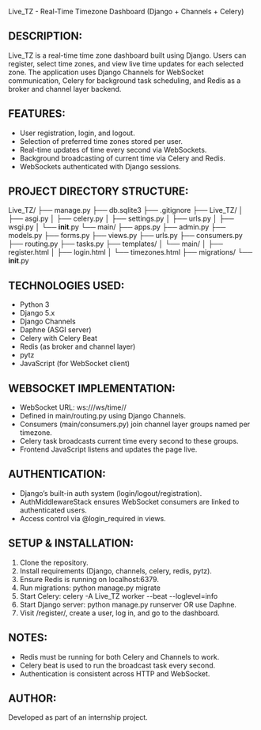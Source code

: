 
Live_TZ - Real-Time Timezone Dashboard (Django + Channels + Celery)

DESCRIPTION:
------------
Live_TZ is a real-time time zone dashboard built using Django. Users can register, select time zones, and view live time updates for each selected zone. The application uses Django Channels for WebSocket communication, Celery for background task scheduling, and Redis as a broker and channel layer backend.

FEATURES:
---------
- User registration, login, and logout.
- Selection of preferred time zones stored per user.
- Real-time updates of time every second via WebSockets.
- Background broadcasting of current time via Celery and Redis.
- WebSockets authenticated with Django sessions.

PROJECT DIRECTORY STRUCTURE:
----------------------------
Live_TZ/
├── manage.py
├── db.sqlite3
├── .gitignore
├── Live_TZ/
│   ├── asgi.py
│   ├── celery.py
│   ├── settings.py
│   ├── urls.py
│   ├── wsgi.py
│   └── __init__.py
└── main/
    ├── apps.py
    ├── admin.py
    ├── models.py
    ├── forms.py
    ├── views.py
    ├── urls.py
    ├── consumers.py
    ├── routing.py
    ├── tasks.py
    ├── templates/
    │   └── main/
    │       ├── register.html
    │       ├── login.html
    │       └── timezones.html
    ├── migrations/
    └── __init__.py

TECHNOLOGIES USED:
------------------
- Python 3
- Django 5.x
- Django Channels
- Daphne (ASGI server)
- Celery with Celery Beat
- Redis (as broker and channel layer)
- pytz
- JavaScript (for WebSocket client)

WEBSOCKET IMPLEMENTATION:
-------------------------
- WebSocket URL: ws://<host>/ws/time/<timezone>/
- Defined in main/routing.py using Django Channels.
- Consumers (main/consumers.py) join channel layer groups named per timezone.
- Celery task broadcasts current time every second to these groups.
- Frontend JavaScript listens and updates the page live.

AUTHENTICATION:
---------------
- Django’s built-in auth system (login/logout/registration).
- AuthMiddlewareStack ensures WebSocket consumers are linked to authenticated users.
- Access control via @login_required in views.

SETUP & INSTALLATION:
---------------------
1. Clone the repository.
2. Install requirements (Django, channels, celery, redis, pytz).
3. Ensure Redis is running on localhost:6379.
4. Run migrations: python manage.py migrate
5. Start Celery: celery -A Live_TZ worker --beat --loglevel=info
6. Start Django server: python manage.py runserver OR use Daphne.
7. Visit /register/, create a user, log in, and go to the dashboard.

NOTES:
------
- Redis must be running for both Celery and Channels to work.
- Celery beat is used to run the broadcast task every second.
- Authentication is consistent across HTTP and WebSocket.

AUTHOR:
-------
Developed as part of an internship project.